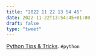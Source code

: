 ```yaml
---
title: "2022 11 22 13 54 45"
date: 2022-11-22T13:54:45+01:00
draft: false
type: "tweet"
---
```

[Python Tips & Tricks](https://chreke.com/python-tips-and-tricks.html). `#python`
